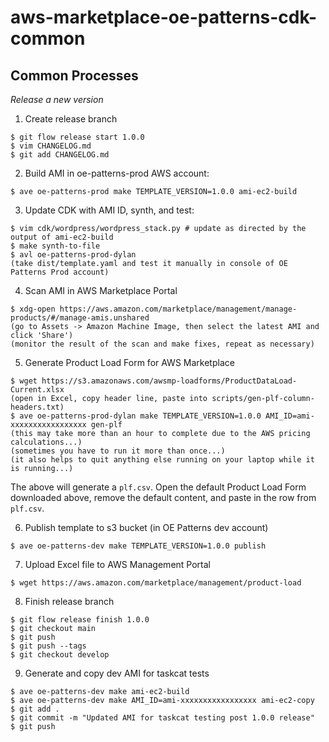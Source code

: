 # aws-marketplace-oe-patterns-cdk-common

## Common Processes

*Release a new version*

1. Create release branch

```
$ git flow release start 1.0.0
$ vim CHANGELOG.md
$ git add CHANGELOG.md
```

2. Build AMI in oe-patterns-prod AWS account:

```
$ ave oe-patterns-prod make TEMPLATE_VERSION=1.0.0 ami-ec2-build
```

3. Update CDK with AMI ID, synth, and test:

```
$ vim cdk/wordpress/wordpress_stack.py # update as directed by the output of ami-ec2-build
$ make synth-to-file
$ avl oe-patterns-prod-dylan
(take dist/template.yaml and test it manually in console of OE Patterns Prod account)
```

4. Scan AMI in AWS Marketplace Portal

```
$ xdg-open https://aws.amazon.com/marketplace/management/manage-products/#/manage-amis.unshared
(go to Assets -> Amazon Machine Image, then select the latest AMI and click 'Share')
(monitor the result of the scan and make fixes, repeat as necessary)
```

5. Generate Product Load Form for AWS Marketplace

```
$ wget https://s3.amazonaws.com/awsmp-loadforms/ProductDataLoad-Current.xlsx
(open in Excel, copy header line, paste into scripts/gen-plf-column-headers.txt)
$ ave oe-patterns-prod-dylan make TEMPLATE_VERSION=1.0.0 AMI_ID=ami-xxxxxxxxxxxxxxxxx gen-plf
(this may take more than an hour to complete due to the AWS pricing calculations...)
(sometimes you have to run it more than once...)
(it also helps to quit anything else running on your laptop while it is running...)
```

The above will generate a `plf.csv`. Open the default Product Load Form downloaded above, remove the default content, and paste in the row from `plf.csv`.

6. Publish template to s3 bucket (in OE Patterns dev account)

```
$ ave oe-patterns-dev make TEMPLATE_VERSION=1.0.0 publish
```

7. Upload Excel file to AWS Management Portal

```
$ wget https://aws.amazon.com/marketplace/management/product-load
```


8. Finish release branch

```
$ git flow release finish 1.0.0
$ git checkout main
$ git push
$ git push --tags
$ git checkout develop
```

9. Generate and copy dev AMI for taskcat tests

```
$ ave oe-patterns-dev make ami-ec2-build
$ ave oe-patterns-dev make AMI_ID=ami-xxxxxxxxxxxxxxxxx ami-ec2-copy
$ git add .
$ git commit -m "Updated AMI for taskcat testing post 1.0.0 release"
$ git push
```
